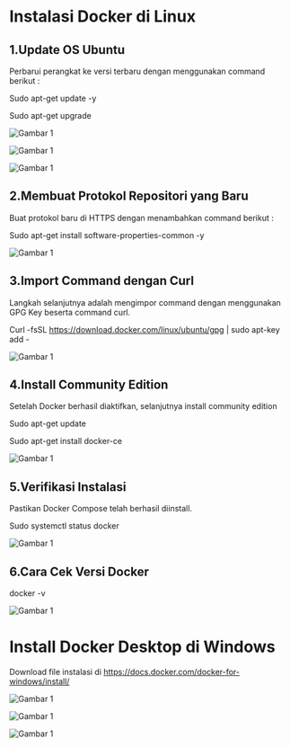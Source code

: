 # Instalasi Docker di Linux

## 1.Update OS Ubuntu
Perbarui perangkat ke versi terbaru dengan menggunakan command berikut :

Sudo apt-get update -y

Sudo apt-get upgrade

![Gambar 1](./docker1.png)


![Gambar 1](./docker2.png)


![Gambar 1](./docker3.png)


## 2.Membuat Protokol Repositori yang Baru
Buat protokol baru di HTTPS dengan menambahkan command berikut :

Sudo apt-get install software-properties-common -y


![Gambar 1](./docker4.png)


## 3.Import Command dengan Curl
Langkah selanjutnya adalah mengimpor command dengan menggunakan GPG Key beserta command curl.

Curl -fsSL https://download.docker.com/linux/ubuntu/gpg | sudo apt-key add -


![Gambar 1](./docker5.png)


## 4.Install Community Edition
Setelah Docker berhasil diaktifkan, selanjutnya install community edition

Sudo apt-get update

Sudo apt-get install docker-ce


![Gambar 1](./docker6.png)



## 5.Verifikasi Instalasi
Pastikan Docker Compose telah berhasil diinstall.

Sudo systemctl status docker


![Gambar 1](./docker7.png)


## 6.Cara Cek Versi Docker

docker -v

![Gambar 1](./docker8.png)


# Install Docker Desktop di Windows

Download file instalasi di https://docs.docker.com/docker-for-windows/install/


![Gambar 1](./wdocker1.png)


![Gambar 1](./wdocker2.png)


![Gambar 1](./wdocker3.png)
